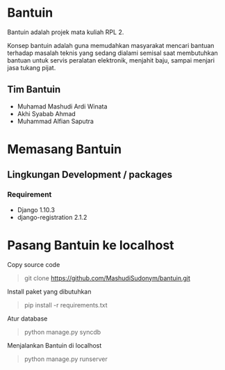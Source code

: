 # Bantuin
Bantuin adalah projek mata kuliah RPL 2.

Konsep bantuin adalah guna memudahkan masyarakat mencari bantuan terhadap masalah teknis yang sedang dialami semisal saat membutuhkan bantuan untuk servis peralatan elektronik, menjahit baju, sampai menjari jasa tukang pijat.

## Tim Bantuin

* Muhamad Mashudi Ardi Winata 
* Akhi Syabab Ahmad
* Muhammad Alfian Saputra

# Memasang Bantuin

## Lingkungan Development / packages

### Requirement 

* Django 1.10.3
* django-registration 2.1.2

# Pasang Bantuin ke localhost

Copy source code

> git clone https://github.com/MashudiSudonym/bantuin.git

Install paket yang dibutuhkan

> pip install -r requirements.txt

Atur database

> python manage.py syncdb

Menjalankan Bantuin di localhost

> python manage.py runserver
